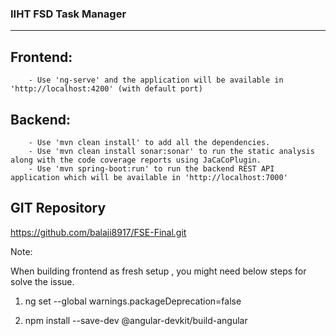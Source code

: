 ### IIHT FSD Task Manager ###
--------------------------------------------

Frontend:
---------
		- Use 'ng-serve' and the application will be available in 'http://localhost:4200' (with default port)

Backend:
--------
		- Use 'mvn clean install' to add all the dependencies.
	    - Use 'mvn clean install sonar:sonar' to run the static analysis along with the code coverage reports using JaCaCoPlugin.
		- Use 'mvn spring-boot:run' to run the backend REST API application which will be available in 'http://localhost:7000'
		
GIT Repository
---------------
https://github.com/balaji8917/FSE-Final.git



Note:

When building frontend as fresh setup , you might need below steps for solve the issue.

1) ng set --global warnings.packageDeprecation=false

2) npm install --save-dev @angular-devkit/build-angular